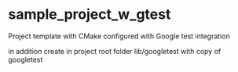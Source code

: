 # sample_project_w_gtest
Project template with CMake configured with Google test integration

in addition create in project root folder lib/googletest with copy of googletest
